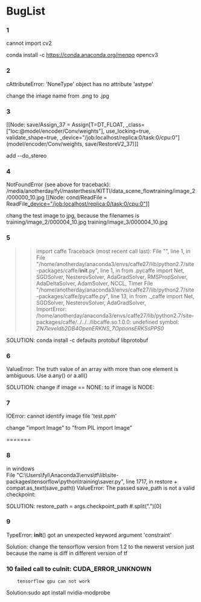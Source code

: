 # BugList

### 1 

cannot import cv2

conda install -c https://conda.anaconda.org/menpo opencv3

### 2 

 cAttributeError: 'NoneType' object has no attribute 'astype'

 change the image name from .png to .jpg

### 3
 
[[Node: save/Assign_37 = Assign[T=DT_FLOAT, _class=["loc:@model/encoder/Conv/weights"], use_locking=true, validate_shape=true, _device="/job:localhost/replica:0/task:0/cpu:0"](model/encoder/Conv/weights, save/RestoreV2_37)]]

add --do_stereo

### 4 

NotFoundError (see above for traceback): /media/anotherday/fyl/masterthesis/KITTI/data_scene_flowtraining/image_2/000000_10.jpg
	 [[Node: cond/ReadFile = ReadFile[_device="/job:localhost/replica:0/task:0/cpu:0"](cond/ReadFile/Switch:1)]]

chang the test image to jpg, because the filenames is training/image_2/000004_10.jpg training/image_3/000004_10.jpg

### 5 
>> import caffe
Traceback (most recent call last):
  File "<stdin>", line 1, in <module>
  File "/home/anotherday/anaconda3/envs/caffe27/lib/python2.7/site-packages/caffe/__init__.py", line 1, in <module>
    from .pycaffe import Net, SGDSolver, NesterovSolver, AdaGradSolver, RMSPropSolver, AdaDeltaSolver, AdamSolver, NCCL, Timer
  File "/home/anotherday/anaconda3/envs/caffe27/lib/python2.7/site-packages/caffe/pycaffe.py", line 13, in <module>
    from ._caffe import Net, SGDSolver, NesterovSolver, AdaGradSolver, \
ImportError: /home/anotherday/anaconda3/envs/caffe27/lib/python2.7/site-packages/caffe/../../../libcaffe.so.1.0.0: undefined symbol: _ZN7leveldb2DB4OpenERKNS_7OptionsERKSsPPS0_

SOLUTION: conda install -c defaults protobuf libprotobuf

### 6 

ValueError: The truth value of an array with more than one element is ambiguous. Use a.any() or a.all()

SOLUTION: change if image == NONE: to if image is NODE:


### 7
IOError: cannot identify image file 'test.ppm'

change "import Image" to "from PIL import Image"

=======
### 8 
in windows  
File "C:\Users\fyl\Anaconda3\envs\tf\lib\site-packages\tensorflow\python\training\saver.py", line 1717, in restore
    + compat.as_text(save_path))
ValueError: The passed save_path is not a valid checkpoint:

 SOLUTION: restore_path = args.checkpoint_path #.split(".")[0]

### 9
TypeError: __init__() got an unexpected keyword argument 'constraint'

Solution: change the tensorflow version from 1.2 to the newerst version
          just because the name is diff in different version of tf
### 10 	failed call to cuInit: CUDA_ERROR_UNKNOWN 
        tensorflow gpu can not work
   Solution:sudo apt install nvidia-modprobe
